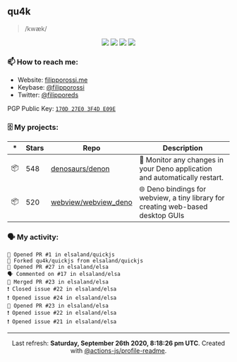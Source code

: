 ## qu4k

> /kwæk/

<p align="center">
  <img src="https://img.shields.io/badge/last%20major%20release-aug.%202000-important" />
  <img src="https://img.shields.io/badge/unminified%20size-6%20feet%206%20inches-informational" />
  <img src="https://img.shields.io/badge/vulnerabilities-high-critical" />
  <img src="https://img.shields.io/badge/code%20quality-A%20for%20effort-success" />
</p>

### 📫 How to reach me:

- Website: [filipporossi.me](https://filipporossi.me/)
- Keybase: [@filipporossi](https://keybase.io/filipporossi)
- Twitter: [@filipporeds](https://keybase.io/filipporeds)

PGP Public Key: [`170D 27E0 3F4D E09E`](https://keybase.io/filipporossi/pgp_keys.asc)

### 🗄 My projects:

|*|Stars|Repo|Description|
|---|---|---|---|
| 📦 | 548 | [denosaurs/denon](https://github.com/denosaurs/denon) | 👀 Monitor any changes in your Deno application and automatically restart. |
| 📦 | 520 | [webview/webview_deno](https://github.com/webview/webview_deno) | 🌐 Deno bindings for webview, a tiny library for creating web-based desktop GUIs |

### 🗣 My activity:

```
💪 Opened PR #1 in elsaland/quickjs
🍴 Forked qu4k/quickjs from elsaland/quickjs
💪 Opened PR #27 in elsaland/elsa
🗣 Commented on #17 in elsaland/elsa
🎉 Merged PR #23 in elsaland/elsa
❗️ Closed issue #22 in elsaland/elsa
❗️ Opened issue #24 in elsaland/elsa
💪 Opened PR #23 in elsaland/elsa
❗️ Opened issue #22 in elsaland/elsa
❗️ Opened issue #21 in elsaland/elsa
```

---

<p align="center">Last refresh: <b>Saturday, September 26th 2020, 8:18:26 pm UTC</b>. Created with <a href=https://github.com/marketplace/actions/profile-readme>@actions-js/profile-readme</a>.</p>
